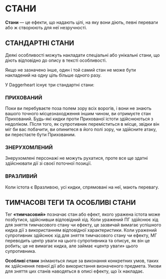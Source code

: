 # СТАНИ

**Стани** — це ефекти, що надають цілі, на яку вони діють, певні переваги або ж створюють для неї незручності.

## СТАНДАРТНІ СТАНИ

Деякі особливості можуть накладати спеціальні або унікальні стани, що діють відповідно до опису в тексті особливості.

Якщо не зазначено інше, один і той самий стан не може бути накладений на одну ціль більше одного разу.

У Daggerheart існує три стандартні стани:

### ПРИХОВАНИЙ

Поки ви перебуваєте поза полем зору всіх ворогів, і вони не знають вашого точного місцезнаходження іншим чином, ви отримуєте стан Прихований. Будь-які кидки проти Прихованої істоти здійснюються з недоліком. Після того, як супротивник переміститься в місце, звідки він міг би вас побачити, ви опинитеся в його полі зору, чи здійсните атаку, ви перестаєте бути Прихованим.

### ЗНЕРУХОМЛЕНИЙ

Знерухомлені персонажі не можуть рухатися, проте все ще здатні здійснювати дії зі своєї поточної позиції.

### ВРАЗЛИВИЙ

Коли істота є Вразливою, усі кидки, спрямовані на неї, мають перевагу.

## ТИМЧАСОВІ ТЕГИ ТА ОСОБЛИВІ СТАНИ

Тег **«тимчасовий»** позначає стан або ефект, якого уражена істота може позбутися, здійснивши відповідний хід. Коли уражений ПГ здійснює хід для зняття тимчасового стану чи ефекту, це зазвичай вимагає успішного кидка дії з використанням відповідної характеристики. Коли уражений супротивник здійснює хід для зняття тимчасового стану чи ефекту, МГ переводить центр уваги на цього супротивника та описує, як він це робить; це не вимагає кидка, але займає «центр уваги» цього супротивника.

**Особливі стани** знімаються лише за виконання конкретних умов, таких як здійснення певної дії або використання визначеного предмета. Умови для зняття цих станів наводяться в описі ефекту, що їх накладає.